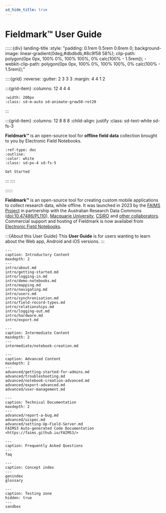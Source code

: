 ```yaml
---
sd_hide_title: true
---
```


# Fieldmark™ User Guide

::::::{div} landing-title
:style: "padding: 0.1rem 0.5rem 0.6rem 0; background-image: linear-gradient(0deg,#dbdbdb,#8c9f58 58%); clip-path: polygon(0px 0px, 100% 0%, 100% 100%, 0% calc(100% - 1.5rem)); -webkit-clip-path: polygon(0px 0px, 100% 0%, 100% 100%, 0% calc(100% - 1.5rem));"

::::{grid}
:reverse:
:gutter: 2 3 3 3
:margin: 4 4 1 2

:::{grid-item}
:columns: 12 4 4 4

```{image} ./images/fieldmark-logo.svg
:width: 200px
:class: sd-m-auto sd-animate-grow50-rot20
```

:::

:::{grid-item}
:columns: 12 8 8 8
:child-align: justify
:class: sd-text-white sd-fs-3

**Fieldmark™** is an open-source tool for **offline field data** collection brought to you by
Electronic Field Notebooks.

```{button-ref} intro/getting-started
:ref-type: doc
:outline:
:color: white
:class: sd-px-4 sd-fs-5

Get Started
```

:::
::::

::::::

**Fieldmark™** is an open-source tool for creating custom mobile applications to collect research data, while offline. It was launched in 2023 by the [FAIMS Project](https://faims.edu.au/) in partnership with the Australian Research Data Commons ([doi:10.47486/PL110](https://dx.doi.org/10.47486/PL110)), [Macquarie University](https://www.mq.edu.au/), [CSIRO](https://www.csiro.au/) and [other collaborators](https://faims.edu.au/partners/).  Commercial support and hosting of Fieldmark is now availabel from 
[Electronic Field Notebooks](https://fieldnote.au).

:::{About this User Guide}
This **User Guide** is for users wanting to learn about the Web app, Android and iOS versions.
:::

```{toctree}
---
caption: Introductory Content
maxdepth: 2
---
intro/about.md
intro/getting-started.md
intro/logging-in.md
intro/demo-notebooks.md
intro/mapping.md
intro/navigating.md
intro/users.md
intro/synchronisation.md
intro/field-record-types.md
intro/relationships.md
intro/logging-out.md
intro/hardware.md
intro/export.md
```

```{toctree}
---
caption: Intermediate Content
maxdepth: 2
---
intermediate/notebook-creation.md
```

```{toctree}
---
caption: Advanced Content
maxdepth: 2
---
advanced/getting-started-for-admins.md
advanced/troubleshooting.md
advanced/notebook-creation-advanced.md
advanced/export-advanced.md
advanced/user-management.md
```

```{toctree}
---
caption: Technical Documentation
maxdepth: 2
---
advanced/report-a-bug.md
advanced/uispec.md
advanced/setting-Up-Field-Server.md
FAIMS3 Auto-generated Code Documentation <https://faims.github.io/FAIMS3/>
```

```{toctree}
---
caption: Frequently Asked Questions
---
faq
```

```{toctree}
---
caption: Concept index
---
genindex
glossary
```

```{toctree}
---
caption: Testing zone
hidden: true
---
sandbox
```
